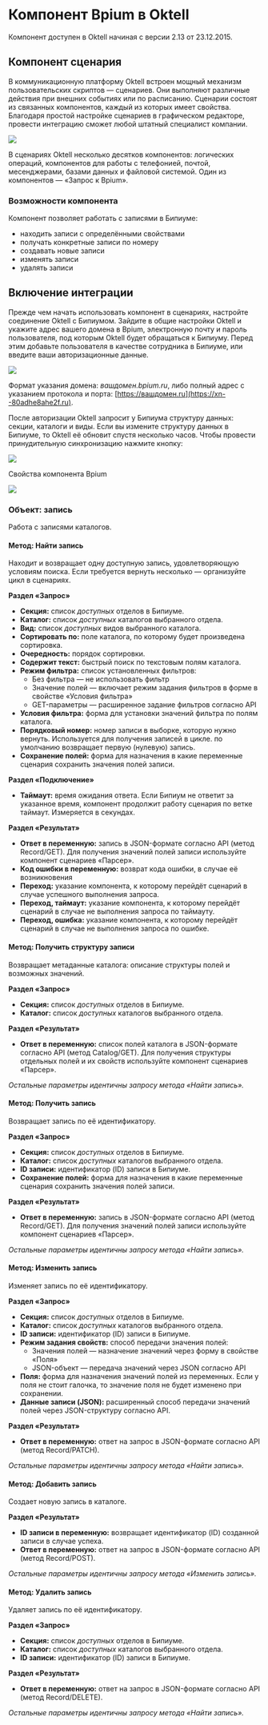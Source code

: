 # Компонент Bpium в Oktell

Компонент доступен в Oktell начиная с версии 2.13 от 23.12.2015.

## Компонент сценария

В коммуникационную платформу Oktell встроен мощный механизм пользовательских скриптов — сценариев. Они выполняют различные действия при внешних событиях или по расписанию. Сценарии состоят из связанных компонентов, каждый из которых имеет свойства. Благодаря простой настройке сценариев в графическом редакторе, провести интеграцию сможет любой штатный специалист компании.

![](../../../../../.gitbook/assets/oktell_script.jpg)

В сценариях Oktell несколько десятков компонентов: логических операций, компонентов для работы с телефонией, почтой, месенджерами, базами данных и файловой системой. Один из компонентов — «Запрос к Bpium».

### Возможности компонента

Компонент позволяет работать с записями в Бипиуме:

* находить записи с определёнными свойствами
* получать конкретные записи по номеру
* создавать новые записи
* изменять записи
* удалять записи

## Включение интеграции

Прежде чем начать использовать компонент в сценариях, настройте соединение Oktell с Бипиумом. Зайдите в общие настройки Oktell и укажите адрес вашего домена в Bpium, электронную почту и пароль пользователя, под которым Oktell будет обращаться к Бипиуму. Перед этим добавьте пользователя в качестве сотрудника в Бипиуме, или введите ваши авторизационные данные.

![](../../../../../.gitbook/assets/oktell_setup.jpg)

Формат указания домена: _вашдомен.bpium.ru_, либо полный адрес с указанием протокола и порта: [https://вашдомен.ru](https://xn--80adhe8ahe2f.ru).

После авторизации Oktell запросит у Бипиума структуру данных: секции, каталоги и виды. Если вы измените структуру данных в Бипиуме, то Oktell её обновит спустя несколько часов. Чтобы провести принудительную синхронизацию нажмите кнопку:

![](../../../../../.gitbook/assets/oktell_setup_sync.jpg)

Свойства компонента Bpium&#x20;

![](../../../../../.gitbook/assets/oktell_component.jpg)

### Объект: запись

Работа с записями каталогов.

#### Метод: Найти запись

Находит и возвращает одну доступную запись, удовлетворяющую условиям поиска. Если требуется вернуть несколько — организуйте цикл в сценариях.

**Раздел «Запрос»**

* **Секция:** список _доступных_ отделов в Бипиуме.
* **Каталог:** список _доступных_ каталогов выбранного отдела.
* **Вид:** список _доступных_ видов выбранного каталога.
* **Сортировать по:** поле каталога, по которому будет произведена сортировка.
* **Очередность:** порядок сортировки.
* **Содержит текст:** быстрый поиск по текстовым полям каталога.
* **Режим фильтра:** список установленных фильтров:
  * Без фильтра — не использовать фильтр
  * Значение полей — включает режим задания фильтров в форме в свойстве «Условия фильтра»
  * GET-параметры — расширенное задание фильтров согласно API
* **Условия фильтра:** форма для установки значений фильтра по полям каталога.
* **Порядковый номер:** номер записи в выборке, которую нужно вернуть. Используется для получения записей в цикле. по умолчанию возвращает первую (нулевую) запись.
* **Сохранение полей:** форма для назначения в какие переменные сценария сохранить значения полей записи.

**Раздел «Подключение»**

* **Таймаут:** время ожидания ответа. Если Бипиум не ответит за указанное время, компонент продолжит работу сценария по ветке таймаут. Измеряется в секундах.

**Раздел «Результат»**

* **Ответ в переменную:** запись в JSON-формате согласно API (метод Record/GET). Для получения значений полей записи используйте компонент сценариев «Парсер».
* **Код ошибки в переменную:** возврат кода ошибки, в случае её возникновения
* **Переход:** указание компонента, к которому перейдёт сценарий в случае успешного выполнения запроса.
* **Переход, таймаут:** указание компонента, к которому перейдёт сценарий в случае не выполнения запроса по таймауту.
* **Переход, ошибка:** указание компонента, к которому перейдёт сценарий в случае не выполнения запроса по ошибке.

#### Метод: Получить структуру записи

Возвращает метаданные каталога: описание структуры полей и возможных значений.

**Раздел «Запрос»**

* **Секция:** список _доступных_ отделов в Бипиуме.
* **Каталог:** список _доступных_ каталогов выбранного отдела.

**Раздел «Результат»**

* **Ответ в переменную:** список полей каталога в JSON-формате согласно API (метод Catalog/GET). Для получения структуры отдельных полей и их свойств используйте компонент сценариев «Парсер».

_Остальные параметры идентичны запросу метода «Найти запись»._

#### Метод: Получить запись

Возвращает запись по её идентификатору.

**Раздел «Запрос»**

* **Секция:** список _доступных_ отделов в Бипиуме.
* **Каталог:** список _доступных_ каталогов выбранного отдела.
* **ID записи:** идентификатор (ID) записи в Бипиуме.
* **Сохранение полей:** форма для назначения в какие переменные сценария сохранить значения полей записи.

**Раздел «Результат»**

* **Ответ в переменную:** запись в JSON-формате согласно API (метод Record/GET). Для получения значений полей записи используйте компонент сценариев «Парсер».

_Остальные параметры идентичны запросу метода «Найти запись»._

#### Метод: Изменить запись

Изменяет запись по её идентификатору.

**Раздел «Запрос»**

* **Секция:** список _доступных_ отделов в Бипиуме.
* **Каталог:** список _доступных_ каталогов выбранного отдела.
* **ID записи:** идентификатор (ID) записи в Бипиуме.
* **Режим задания свойств:** способ передачи значения полей:
  * Значения полей — назначение значений через форму в свойстве «Поля»
  * JSON-объект — передача значений через JSON согласно API
* **Поля:** форма для назначения значений полей из переменных. Если у поля не стоит галочка, то значение поля не будет изменено при сохранении.
* **Данные записи (JSON):** расширенный способ передачи значений полей через JSON-структуру согласно API.

**Раздел «Результат»**

* **Ответ в переменную:** ответ на запрос в JSON-формате согласно API (метод Record/PATCH).

_Остальные параметры идентичны запросу метода «Найти запись»._

#### Метод: Добавить запись

Создает новую запись в каталоге.

**Раздел «Результат»**

* **ID записи в переменную:** возвращает идентификатор (ID) созданной записи в случае успеха.
* **Ответ в переменную:** ответ на запрос в JSON-формате согласно API (метод Record/POST).

_Остальные параметры идентичны запросу метода «Изменить запись»._

#### Метод: Удалить запись

Удаляет запись по её идентификатору.

**Раздел «Запрос»**

* **Секция:** список _доступных_ отделов в Бипиуме.
* **Каталог:** список _доступных_ каталогов выбранного отдела.
* **ID записи:** идентификатор (ID) записи в Бипиуме.

**Раздел «Результат»**

* **Ответ в переменную:** ответ на запрос в JSON-формате согласно API (метод Record/DELETE).

_Остальные параметры идентичны запросу метода «Найти запись»._
